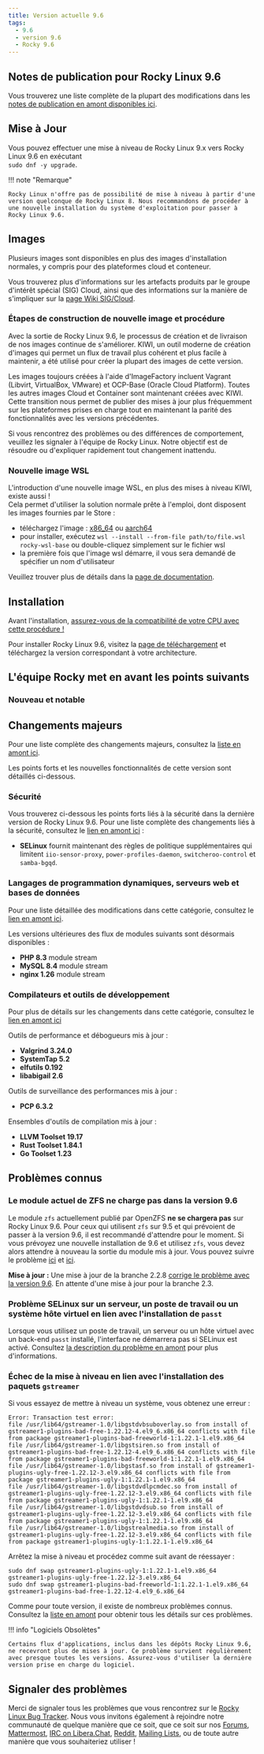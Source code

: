 ```yaml
---
title: Version actuelle 9.6
tags:
  - 9.6
  - version 9.6
  - Rocky 9.6
---
```


## Notes de publication pour Rocky Linux 9.6

Vous trouverez une liste complète de la plupart des modifications dans les [notes de publication en amont disponibles ici](https://docs.redhat.com/en/documentation/red_hat_enterprise_linux/9/html-single/9.6_release_notes/index).

## Mise à Jour

Vous pouvez effectuer une mise à niveau de Rocky Linux 9.x vers Rocky Linux 9.6 en exécutant <br/>
`sudo dnf -y upgrade`.

!!! note "Remarque"

    Rocky Linux n'offre pas de possibilité de mise à niveau à partir d'une version quelconque de Rocky Linux 8. Nous recommandons de procéder à une nouvelle installation du système d'exploitation pour passer à Rocky Linux 9.6.

## Images

Plusieurs images sont disponibles en plus des images d'installation normales, y compris pour des plateformes cloud et conteneur.

Vous trouverez plus d'informations sur les artefacts produits par le groupe d'intérêt spécial (SIG) Cloud, ainsi que des informations sur la manière de s'impliquer sur la [page Wiki SIG/Cloud](https://sig-cloud.rocky.page/).

### Étapes de construction de nouvelle image et procédure

Avec la sortie de Rocky Linux 9.6, le processus de création et de livraison de nos images continue de s'améliorer. KIWI, un outil moderne de création d'images qui permet un flux de travail plus cohérent et plus facile à maintenir, a été utilisé pour créer la plupart des images de cette version.

Les images toujours créées à l'aide d'ImageFactory incluent Vagrant (Libvirt, VirtualBox, VMware) et OCP-Base (Oracle Cloud Platform). Toutes les autres images Cloud et Container sont maintenant créées avec KIWI. Cette transition nous permet de publier des mises à jour plus fréquemment sur les plateformes prises en charge tout en maintenant la parité des fonctionnalités avec les versions précédentes.

Si vous rencontrez des problèmes ou des différences de comportement, veuillez les signaler à l'équipe de Rocky Linux. Notre objectif est de résoudre ou d'expliquer rapidement tout changement inattendu.

### Nouvelle image WSL

L'introduction d'une nouvelle image WSL, en plus des mises à niveau KIWI, existe aussi !\
Cela permet d'utiliser la solution normale prête à l'emploi, dont disposent les images fournies par le Store :

- téléchargez l'image : [x86_64](https://dl.rockylinux.org/pub/rocky/9/images/x86_64/Rocky-9-WSL-Base.latest.x86_64.wsl) ou [aarch64](https://dl.rockylinux.org/pub/rocky/9/images/aarch64/Rocky-9-WSL-Base.latest.aarch64.wsl)
- pour installer, exécutez `wsl --install --from-file path/to/file.wsl rocky-wsl-base` ou double-cliquez simplement sur le fichier wsl
- la première fois que l'image wsl démarre, il vous sera demandé de spécifier un nom d'utilisateur

Veuillez trouver plus de détails dans la [page de documentation](https://docs.rockylinux.org/guides/interoperability/import_rocky_to_wsl/).

## Installation

Avant l'installation, [assurez-vous de la compatibilité de votre CPU avec cette procédure !](https://docs.rockylinux.org/gemstones/test_cpu_compat/)

Pour installer Rocky Linux 9.6, visitez la [page de téléchargement](https://rockylinux.org/download/) et téléchargez la version correspondant à votre architecture.

## L'équipe Rocky met en avant les points suivants

### Nouveau et notable

## Changements majeurs

Pour une liste complète des changements majeurs, consultez la [liste en amont ici](https://docs.redhat.com/en/documentation/red_hat_enterprise_linux/9/html/9.6_release_notes/overview#overview-major-changes).

Les points forts et les nouvelles fonctionnalités de cette version sont détaillés ci-dessous.

### Sécurité

Vous trouverez ci-dessous les points forts liés à la sécurité dans la dernière version de Rocky Linux 9.6. Pour une liste complète des changements liés à la sécurité, consultez le [lien en amont ici](https://docs.redhat.com/en/documentation/red_hat_enterprise_linux/9/html/9.6_release_notes/new-features#new-features-security) :

- **SELinux** fournit maintenant des règles de politique supplémentaires qui limitent `iio-sensor-proxy`, `power-profiles-daemon`, `switcheroo-control` et `samba-bgqd`.

### Langages de programmation dynamiques, serveurs web et bases de données

Pour une liste détaillée des modifications dans cette catégorie, consultez le [lien en amont ici](https://docs.redhat.com/en/documentation/red_hat_enterprise_linux/9/html/9.6_release_notes/new-features#new-features-dynamic-programming-languages-web-and-database-servers).

Les versions ultérieures des flux de modules suivants sont désormais disponibles :

- **PHP 8.3** module stream
- **MySQL 8.4** module stream
- **nginx 1.26** module stream

### Compilateurs et outils de développement

Pour plus de détails sur les changements dans cette catégorie, consultez le [lien en amont ici](https://docs.redhat.com/en/documentation/red_hat_enterprise_linux/9/html/9.6_release_notes/new-features#new-features-compilers-and-development-tools)

Outils de performance et débogueurs mis à jour :

- **Valgrind 3.24.0**
- **SystemTap 5.2**
- **elfutils 0.192**
- **libabigail 2.6**

Outils de surveillance des performances mis à jour :

- **PCP 6.3.2**

Ensembles d'outils de compilation mis à jour :

- **LLVM Toolset 19.17**
- **Rust Toolset 1.84.1**
- **Go Toolset 1.23**

## Problèmes connus

### Le module actuel de ZFS ne charge pas dans la version 9.6

Le module `zfs` actuellement publié par OpenZFS **ne se chargera pas** sur Rocky Linux 9.6. Pour ceux qui utilisent `zfs` sur 9.5 et qui prévoient de passer à la version 9.6, il est recommandé d'attendre pour le moment. Si vous prévoyez une nouvelle installation de 9.6 et utilisez `zfs`, vous devez alors attendre à nouveau la sortie du module mis à jour. Vous pouvez suivre le problème [ici](https://github.com/openzfs/zfs/issues/17332) et [ici](https://github.com/openzfs/zfs/issues/17364).

**Mise à jour :** Une mise à jour de la branche 2.2.8 [corrige le problème avec la version 9.6](https://github.com/openzfs/zfs/releases). En attente d'une mise à jour pour la branche 2.3.

### Problème SELinux sur un serveur, un poste de travail ou un système hôte virtuel en lien avec l'installation de `passt`

Lorsque vous utilisez un poste de travail, un serveur ou un hôte virtuel avec un back-end `passt` installé, l'interface ne démarrera pas si SELinux est activé. Consultez [la description du problème en amont](https://issues.redhat.com/browse/RHEL-80407) pour plus d'informations.

### Échec de la mise à niveau en lien avec l'installation des paquets `gstreamer`

Si vous essayez de mettre à niveau un système, vous obtenez une erreur :

  ```
  Error: Transaction test error:
  file /usr/lib64/gstreamer-1.0/libgstdvbsuboverlay.so from install of gstreamer1-plugins-bad-free-1.22.12-4.el9_6.x86_64 conflicts with file from package gstreamer1-plugins-bad-freeworld-1:1.22.1-1.el9.x86_64
  file /usr/lib64/gstreamer-1.0/libgstsiren.so from install of gstreamer1-plugins-bad-free-1.22.12-4.el9_6.x86_64 conflicts with file from package gstreamer1-plugins-bad-freeworld-1:1.22.1-1.el9.x86_64
  file /usr/lib64/gstreamer-1.0/libgstasf.so from install of gstreamer1-plugins-ugly-free-1.22.12-3.el9.x86_64 conflicts with file from package gstreamer1-plugins-ugly-1:1.22.1-1.el9.x86_64
  file /usr/lib64/gstreamer-1.0/libgstdvdlpcmdec.so from install of gstreamer1-plugins-ugly-free-1.22.12-3.el9.x86_64 conflicts with file from package gstreamer1-plugins-ugly-1:1.22.1-1.el9.x86_64
  file /usr/lib64/gstreamer-1.0/libgstdvdsub.so from install of gstreamer1-plugins-ugly-free-1.22.12-3.el9.x86_64 conflicts with file from package gstreamer1-plugins-ugly-1:1.22.1-1.el9.x86_64
  file /usr/lib64/gstreamer-1.0/libgstrealmedia.so from install of gstreamer1-plugins-ugly-free-1.22.12-3.el9.x86_64 conflicts with file from package gstreamer1-plugins-ugly-1:1.22.1-1.el9.x86_64
  ```

Arrêtez la mise à niveau et procédez comme suit avant de réessayer :

  ```
  sudo dnf swap gstreamer1-plugins-ugly-1:1.22.1-1.el9.x86_64 gstreamer1-plugins-ugly-free-1.22.12-3.el9.x86_64 
  sudo dnf swap gstreamer1-plugins-bad-freeworld-1:1.22.1-1.el9.x86_64 gstreamer1-plugins-bad-free-1.22.12-4.el9_6.x86_64 
  ```

Comme pour toute version, il existe de nombreux problèmes connus. Consultez la [liste en amont](https://docs.redhat.com/en/documentation/red_hat_enterprise_linux/9/html/9.6_release_notes/known-issues) pour obtenir tous les détails sur ces problèmes.

!!! info "Logiciels Obsolètes"

    Certains flux d'applications, inclus dans les dépôts Rocky Linux 9.6, ne recevront plus de mises à jour. Ce problème survient régulièrement avec presque toutes les versions. Assurez-vous d'utiliser la dernière version prise en charge du logiciel.

## Signaler des problèmes

Merci de signaler tous les problèmes que vous rencontrez sur le [Rocky Linux Bug Tracker](https://bugs.rockylinux.org/). Nous vous invitons également à rejoindre notre communauté de quelque manière que ce soit, que ce soit sur nos [Forums](https://forums.rockylinux.org), [Mattermost](https://chat.rockylinux.org), [IRC on Libera.Chat](irc://irc.liberachat/rockylinux), [Reddit](https://reddit.com/r/rockylinux), [Mailing Lists](https://lists.resf.org), ou de toute autre manière que vous souhaiteriez utiliser !
